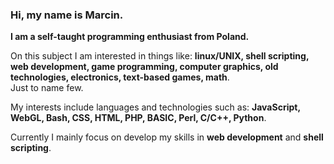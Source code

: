### Hi, my name is Marcin.  
**I am a self-taught programming enthusiast from Poland.**  

On this subject I am interested in things like: **linux/UNIX, shell scripting, web development, game programming, computer graphics, old technologies, electronics, text-based games, math**.  
Just to name few. 

My interests include languages and technologies such as: **JavaScript, WebGL, Bash, CSS, HTML, PHP, BASIC, Perl, C/C++, Python**.      

Currently I mainly focus on develop my skills in **web development** and **shell scripting**.